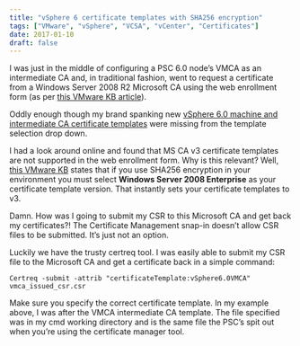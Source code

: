 ```yaml
---
title: "vSphere 6 certificate templates with SHA256 encryption"
tags: ["VMware", "vSphere", "VCSA", "vCenter", "Certificates"]
date: 2017-01-10
draft: false
---
```


I was just in the middle of configuring a PSC 6.0 node’s VMCA as an intermediate CA and, in traditional fashion, went to request a certificate from a Windows Server 2008 R2 Microsoft CA using the web enrollment form (as per [this VMware KB article](https://kb.vmware.com/selfservice/search.do?cmd=displayKC&docType=kc&docTypeID=DT_KB_1_1&externalId=2112014)).

Oddly enough though my brand spanking new [vSphere 6.0 machine and intermediate CA certificate templates](https://kb.vmware.com/selfservice/search.do?cmd=displayKC&docType=kc&docTypeID=DT_KB_1_1&externalId=2112009) were missing from the template selection drop down.

I had a look around online and found that MS CA v3 certificate templates are not supported in the web enrollment form. Why is this relevant? Well, [this VMware KB](https://kb.vmware.com/selfservice/search.do?cmd=displayKC&docType=kc&docTypeID=DT_KB_1_1&externalId=2112009) states that if you use SHA256 encryption in your environment you must select __Windows Server 2008 Enterprise__ as your certificate template version. That instantly sets your certificate templates to v3.

Damn. How was I going to submit my CSR to this Microsoft CA and get back my certificates?! The Certificate Management snap-in doesn’t allow CSR files to be submitted. It’s just not an option.

Luckily we have the trusty certreq tool. I was easily able to submit my CSR file to the Microsoft CA and get a certificate back in a simple command:

`Certreq -submit -attrib "certificateTemplate:vSphere6.0VMCA" vmca_issued_csr.csr`

Make sure you specify the correct certificate template. In my example above, I was after the VMCA intermediate CA template. The file specified was in my cmd working directory and is the same file the PSC’s spit out when you’re using the certificate manager tool.